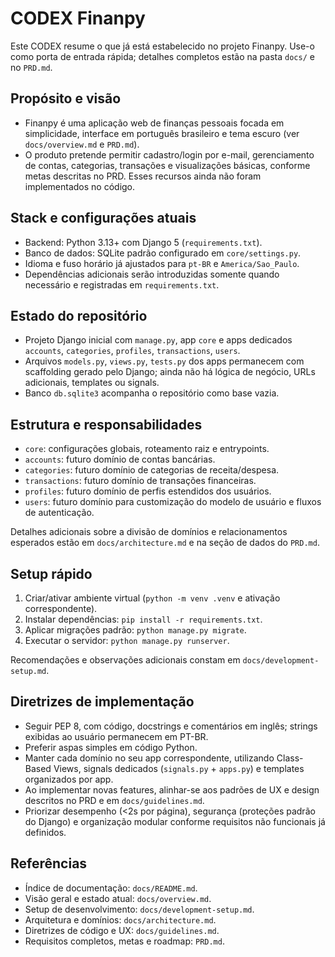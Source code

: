 # CODEX Finanpy

Este CODEX resume o que já está estabelecido no projeto Finanpy. Use-o como porta de entrada rápida; detalhes completos estão na pasta `docs/` e no `PRD.md`.

## Propósito e visão
- Finanpy é uma aplicação web de finanças pessoais focada em simplicidade, interface em português brasileiro e tema escuro (ver `docs/overview.md` e `PRD.md`).
- O produto pretende permitir cadastro/login por e-mail, gerenciamento de contas, categorias, transações e visualizações básicas, conforme metas descritas no PRD. Esses recursos ainda não foram implementados no código.

## Stack e configurações atuais
- Backend: Python 3.13+ com Django 5 (`requirements.txt`).
- Banco de dados: SQLite padrão configurado em `core/settings.py`.
- Idioma e fuso horário já ajustados para `pt-BR` e `America/Sao_Paulo`.
- Dependências adicionais serão introduzidas somente quando necessário e registradas em `requirements.txt`.

## Estado do repositório
- Projeto Django inicial com `manage.py`, app `core` e apps dedicados `accounts`, `categories`, `profiles`, `transactions`, `users`.
- Arquivos `models.py`, `views.py`, `tests.py` dos apps permanecem com scaffolding gerado pelo Django; ainda não há lógica de negócio, URLs adicionais, templates ou signals.
- Banco `db.sqlite3` acompanha o repositório como base vazia.

## Estrutura e responsabilidades
- `core`: configurações globais, roteamento raiz e entrypoints.
- `accounts`: futuro domínio de contas bancárias.
- `categories`: futuro domínio de categorias de receita/despesa.
- `transactions`: futuro domínio de transações financeiras.
- `profiles`: futuro domínio de perfis estendidos dos usuários.
- `users`: futuro domínio para customização do modelo de usuário e fluxos de autenticação.

Detalhes adicionais sobre a divisão de domínios e relacionamentos esperados estão em `docs/architecture.md` e na seção de dados do `PRD.md`.

## Setup rápido
1. Criar/ativar ambiente virtual (`python -m venv .venv` e ativação correspondente).
2. Instalar dependências: `pip install -r requirements.txt`.
3. Aplicar migrações padrão: `python manage.py migrate`.
4. Executar o servidor: `python manage.py runserver`.

Recomendações e observações adicionais constam em `docs/development-setup.md`.

## Diretrizes de implementação
- Seguir PEP 8, com código, docstrings e comentários em inglês; strings exibidas ao usuário permanecem em PT-BR.
- Preferir aspas simples em código Python.
- Manter cada domínio no seu app correspondente, utilizando Class-Based Views, signals dedicados (`signals.py` + `apps.py`) e templates organizados por app.
- Ao implementar novas features, alinhar-se aos padrões de UX e design descritos no PRD e em `docs/guidelines.md`.
- Priorizar desempenho (<2s por página), segurança (proteções padrão do Django) e organização modular conforme requisitos não funcionais já definidos.

## Referências
- Índice de documentação: `docs/README.md`.
- Visão geral e estado atual: `docs/overview.md`.
- Setup de desenvolvimento: `docs/development-setup.md`.
- Arquitetura e domínios: `docs/architecture.md`.
- Diretrizes de código e UX: `docs/guidelines.md`.
- Requisitos completos, metas e roadmap: `PRD.md`.
